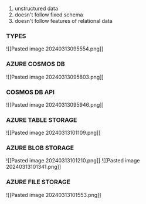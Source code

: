 1. unstructured data
2. doesn't follow fixed schema
3. doesn't follow features of relational data
### TYPES
![[Pasted image 20240313095554.png]]

### AZURE COSMOS DB
![[Pasted image 20240313095803.png]]

### COSMOS DB API
![[Pasted image 20240313095946.png]]

### AZURE TABLE STORAGE
![[Pasted image 20240313101109.png]]

### AZURE BLOB STORAGE
![[Pasted image 20240313101210.png]]
![[Pasted image 20240313101341.png]]

### AZURE FILE STORAGE
![[Pasted image 20240313101553.png]]

